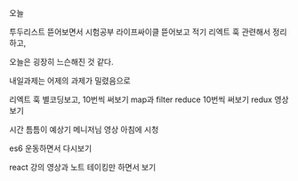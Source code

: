 오늘

투두리스트 뜯어보면서 시험공부
라이프싸이클 뜯어보고 적기
리엑트 훅 관련해서 정리하고,

오늘은 굉장히 느슨해진 것 같다.

내일과제는 어제의 과제가 밀렸음으로

리엑트 훅 별코딩보고, 10번씩 써보기
map과 filter reduce 10번씩 써보기
redux 영상보기

시간 틈틈이
예상기 메니저님 영상 아침에 시청

es6 운동하면서 다시보기

react 강의 영상과 노트 테이킹만 하면서 보기
